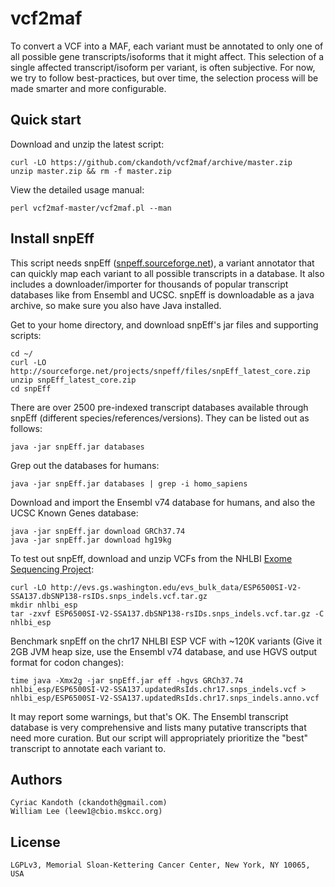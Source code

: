 vcf2maf
=======

To convert a VCF into a MAF, each variant must be annotated to only one of all possible gene transcripts/isoforms that it might affect. This selection of a single affected transcript/isoform per variant, is often subjective. For now, we try to follow best-practices, but over time, the selection process will be made smarter and more configurable.

Quick start
-----------

Download and unzip the latest script:

    curl -LO https://github.com/ckandoth/vcf2maf/archive/master.zip
    unzip master.zip && rm -f master.zip

View the detailed usage manual:

    perl vcf2maf-master/vcf2maf.pl --man

Install snpEff
--------------

This script needs snpEff ([snpeff.sourceforge.net](http://snpeff.sourceforge.net/)), a variant annotator that can quickly map each variant to all possible transcripts in a database. It also includes a downloader/importer for thousands of popular transcript databases like from Ensembl and UCSC. snpEff is downloadable as a java archive, so make sure you also have Java installed.

Get to your home directory, and download snpEff's jar files and supporting scripts:

    cd ~/
    curl -LO http://sourceforge.net/projects/snpeff/files/snpEff_latest_core.zip
    unzip snpEff_latest_core.zip
    cd snpEff

There are over 2500 pre-indexed transcript databases available through snpEff (different species/references/versions). They can be listed out as follows:

    java -jar snpEff.jar databases

Grep out the databases for humans:

    java -jar snpEff.jar databases | grep -i homo_sapiens

Download and import the Ensembl v74 database for humans, and also the UCSC Known Genes database:

    java -jar snpEff.jar download GRCh37.74
    java -jar snpEff.jar download hg19kg

To test out snpEff, download and unzip VCFs from the NHLBI [Exome Sequencing Project](http://evs.gs.washington.edu/EVS/):

    curl -LO http://evs.gs.washington.edu/evs_bulk_data/ESP6500SI-V2-SSA137.dbSNP138-rsIDs.snps_indels.vcf.tar.gz
    mkdir nhlbi_esp
    tar -zxvf ESP6500SI-V2-SSA137.dbSNP138-rsIDs.snps_indels.vcf.tar.gz -C nhlbi_esp

Benchmark snpEff on the chr17 NHLBI ESP VCF with ~120K variants (Give it 2GB JVM heap size, use the Ensembl v74 database, and use HGVS output format for codon changes):

    time java -Xmx2g -jar snpEff.jar eff -hgvs GRCh37.74 nhlbi_esp/ESP6500SI-V2-SSA137.updatedRsIds.chr17.snps_indels.vcf > nhlbi_esp/ESP6500SI-V2-SSA137.updatedRsIds.chr17.snps_indels.anno.vcf

It may report some warnings, but that's OK. The Ensembl transcript database is very comprehensive and lists many putative transcripts that need more curation. But our script will appropriately prioritize the "best" transcript to annotate each variant to.

Authors
-------

    Cyriac Kandoth (ckandoth@gmail.com)
    William Lee (leew1@cbio.mskcc.org)

License
-------

    LGPLv3, Memorial Sloan-Kettering Cancer Center, New York, NY 10065, USA
